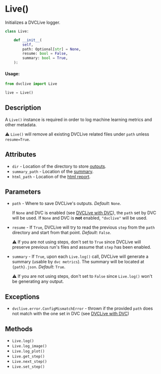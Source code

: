 # Live()

Initializes a DVCLive logger.

```py
class Live:

    def __init__(
        self,
        path: Optional[str] = None,
        resume: bool = False,
        summary: bool = True,
    ):
```

#### Usage:

```py
from dvclive import Live

live = Live()
```

## Description

A `Live()` instance is required in order to log machine learning metrics and
other metadata.

⚠️ `Live()` will remove all existing DVCLive related files under `path` unless
`resume=True`.

## Attributes

- `dir` - Location of the directory to store
  [outputs](/doc/dvclive/get-started#outputs).
- `summary_path` - Location of the
  [summary](/doc/dvclive/get-started#metrics-summary).
- `html_path` - Location of the
  [html report](/doc/dvclive/dvclive-with-dvc#html-report).

## Parameters

- `path` - Where to save DVCLive's outputs. _Default_: `None`.

  If `None` and DVC is enabled (see
  [DVCLive with DVC](/docs/dvclive/dvclive-with-dvc)), the `path` set by DVC
  will be used. If `None` and DVC is **not** enabled, `"dvclive"` will be used.

- `resume` - If `True`, DVCLive will try to read the previous `step` from the
  `path` directory and start from that point. _Default_: `False`.

  ⚠️ If you are not using steps, don't set to `True` since DVCLive will preserve
  previous run's files and assume that `step` has been enabled.

- `summary` - If `True`, upon each `Live.log()` call, DVCLive will generate a
  summary (usable by `dvc metrics`). The summary will be located at
  `{path}.json`. _Default_: `True`.

  ⚠️ If you are not using steps, don't set to `False` since `Live.log()` won't
  be generating any output.

## Exceptions

- `dvclive.error.ConfigMismatchError` - thrown if the provided `path` does not
  match with the one set in DVC (see
  [DVCLive with DVC](/docs/dvclive/dvclive-with-dvc))

## Methods

- `Live.log()`
- `Live.log_image()`
- `Live.log_plot()`
- `Live.get_step()`
- `Live.next_step()`
- `Live.set_step()`
